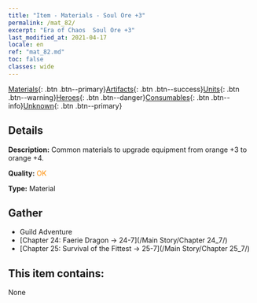 ```yaml
---
title: "Item - Materials - Soul Ore +3"
permalink: /mat_82/
excerpt: "Era of Chaos  Soul Ore +3"
last_modified_at: 2021-04-17
locale: en
ref: "mat_82.md"
toc: false
classes: wide
---
```

 [Materials](/Items/){: .btn .btn--primary}[Artifacts](/Items/Artifacts/){: .btn .btn--success}[Units](/Items/Units/){: .btn .btn--warning}[Heroes](/Items/Heroes/){: .btn .btn--danger}[Consumables](/Items/Consumables/){: .btn .btn--info}[Unknown](/Items/Unknown/){: .btn .btn--primary}

## Details
 **Description:** Common materials to upgrade equipment from orange +3 to orange +4.

 **Quality:** <span style="color: #FF8C00">OK</span>

 **Type:** Material

## Gather

*    Guild Adventure 
*    [Chapter 24: Faerie Dragon -> 24-7](/Main Story/Chapter 24_7/) 
*    [Chapter 25: Survival of the Fittest -> 25-7](/Main Story/Chapter 25_7/) 

## This item contains:

  None

